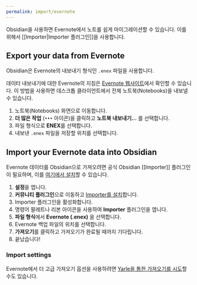 ```yaml
---
permalink: import/evernote
---
```

Obsidian을 사용하면 Evernote에서 노트를 쉽게 마이그레이션할 수 있습니다. 이를 위해서 [[Importer|Importer 플러그인]]을 사용합니다.

## Export your data from Evernote

Obsidian은 Evernote의 내보내기 형식인 `.enex` 파일을 사용합니다.

데이터 내보내기에 대한 Evernote의 지침은 [Evernote 웹사이트](https://help.evernote.com/hc/en-us/articles/209005557-Export-notes-and-notebooks-as-ENEX-or-HTML)에서 확인할 수 있습니다. 이 방법을 사용하면 데스크톱 클라이언트에서 전체 노트북(Notebooks)을 내보낼 수 있습니다.

1. 노트북(Notebooks) 화면으로 이동합니다.
2. **더 많은 작업** (`•••` 아이콘)을 클릭하고 **노트북 내보내기...** 를 선택합니다.
3. 파일 형식으로 **ENEX**를 선택합니다.
4. 내보낸 `.enex` 파일을 저장할 위치를 선택합니다.

## Import your Evernote data into Obsidian

Evernote 데이터를 Obsidian으로 가져오려면 공식 Obsidian [[Importer]] 플러그인이 필요하며, 이를 [여기에서 설치](obsidian://show-plugin?id=obsidian-importer)할 수 있습니다.

1. **설정**을 엽니다.
2. **커뮤니티 플러그인**으로 이동하고 [Importer를 설치](obsidian://show-plugin?id=obsidian-importer)합니다.
3. Importer 플러그인을 활성화합니다.
4. 명령어 팔레트나 리본 아이콘을 사용하여 **Importer** 플러그인을 엽니다.
5. **파일 형식**에서 **Evernote (.enex)** 을 선택합니다.
6. Evernote 백업 파일의 위치를 선택합니다.
7. **가져오기**를 클릭하고 가져오기가 완료될 때까지 기다립니다.
8. 끝났습니다!

### Import settings

Evernote에서 더 고급 가져오기 옵션을 사용하려면 [Yarle을 통한 가져오기를 시도](https://github.com/akosbalasko/yarle)할 수도 있습니다.
